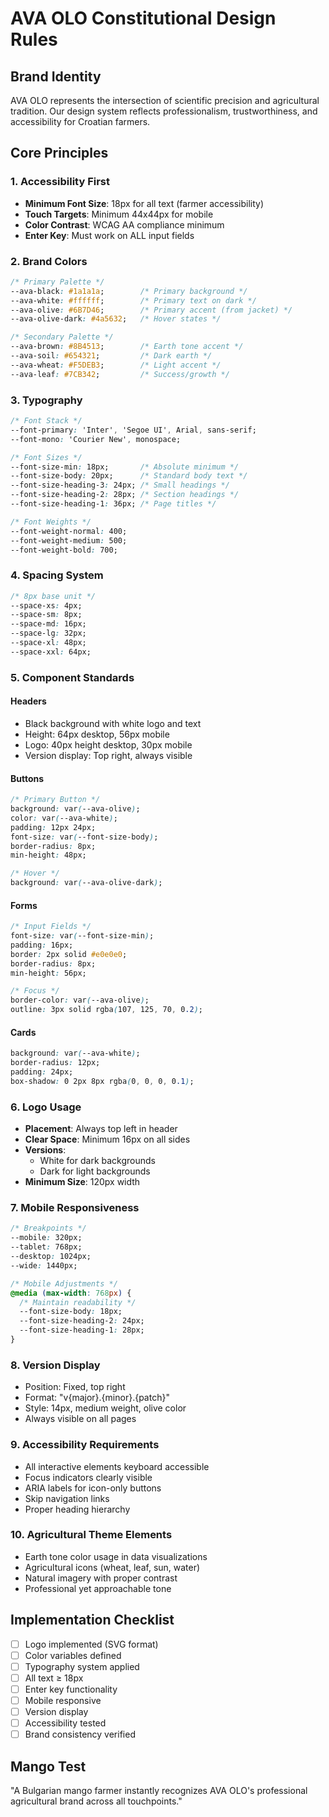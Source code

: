# AVA OLO Constitutional Design Rules

## Brand Identity
AVA OLO represents the intersection of scientific precision and agricultural tradition. Our design system reflects professionalism, trustworthiness, and accessibility for Croatian farmers.

## Core Principles

### 1. Accessibility First
- **Minimum Font Size**: 18px for all text (farmer accessibility)
- **Touch Targets**: Minimum 44x44px for mobile
- **Color Contrast**: WCAG AA compliance minimum
- **Enter Key**: Must work on ALL input fields

### 2. Brand Colors
```css
/* Primary Palette */
--ava-black: #1a1a1a;        /* Primary background */
--ava-white: #ffffff;        /* Primary text on dark */
--ava-olive: #6B7D46;        /* Primary accent (from jacket) */
--ava-olive-dark: #4a5632;   /* Hover states */

/* Secondary Palette */
--ava-brown: #8B4513;        /* Earth tone accent */
--ava-soil: #654321;         /* Dark earth */
--ava-wheat: #F5DEB3;        /* Light accent */
--ava-leaf: #7CB342;         /* Success/growth */
```

### 3. Typography
```css
/* Font Stack */
--font-primary: 'Inter', 'Segoe UI', Arial, sans-serif;
--font-mono: 'Courier New', monospace;

/* Font Sizes */
--font-size-min: 18px;       /* Absolute minimum */
--font-size-body: 20px;      /* Standard body text */
--font-size-heading-3: 24px; /* Small headings */
--font-size-heading-2: 28px; /* Section headings */
--font-size-heading-1: 36px; /* Page titles */

/* Font Weights */
--font-weight-normal: 400;
--font-weight-medium: 500;
--font-weight-bold: 700;
```

### 4. Spacing System
```css
/* 8px base unit */
--space-xs: 4px;
--space-sm: 8px;
--space-md: 16px;
--space-lg: 32px;
--space-xl: 48px;
--space-xxl: 64px;
```

### 5. Component Standards

#### Headers
- Black background with white logo and text
- Height: 64px desktop, 56px mobile
- Logo: 40px height desktop, 30px mobile
- Version display: Top right, always visible

#### Buttons
```css
/* Primary Button */
background: var(--ava-olive);
color: var(--ava-white);
padding: 12px 24px;
font-size: var(--font-size-body);
border-radius: 8px;
min-height: 48px;

/* Hover */
background: var(--ava-olive-dark);
```

#### Forms
```css
/* Input Fields */
font-size: var(--font-size-min);
padding: 16px;
border: 2px solid #e0e0e0;
border-radius: 8px;
min-height: 56px;

/* Focus */
border-color: var(--ava-olive);
outline: 3px solid rgba(107, 125, 70, 0.2);
```

#### Cards
```css
background: var(--ava-white);
border-radius: 12px;
padding: 24px;
box-shadow: 0 2px 8px rgba(0, 0, 0, 0.1);
```

### 6. Logo Usage
- **Placement**: Always top left in header
- **Clear Space**: Minimum 16px on all sides
- **Versions**: 
  - White for dark backgrounds
  - Dark for light backgrounds
- **Minimum Size**: 120px width

### 7. Mobile Responsiveness
```css
/* Breakpoints */
--mobile: 320px;
--tablet: 768px;
--desktop: 1024px;
--wide: 1440px;

/* Mobile Adjustments */
@media (max-width: 768px) {
  /* Maintain readability */
  --font-size-body: 18px;
  --font-size-heading-2: 24px;
  --font-size-heading-1: 28px;
}
```

### 8. Version Display
- Position: Fixed, top right
- Format: "v{major}.{minor}.{patch}"
- Style: 14px, medium weight, olive color
- Always visible on all pages

### 9. Accessibility Requirements
- All interactive elements keyboard accessible
- Focus indicators clearly visible
- ARIA labels for icon-only buttons
- Skip navigation links
- Proper heading hierarchy

### 10. Agricultural Theme Elements
- Earth tone color usage in data visualizations
- Agricultural icons (wheat, leaf, sun, water)
- Natural imagery with proper contrast
- Professional yet approachable tone

## Implementation Checklist
- [ ] Logo implemented (SVG format)
- [ ] Color variables defined
- [ ] Typography system applied
- [ ] All text ≥ 18px
- [ ] Enter key functionality
- [ ] Mobile responsive
- [ ] Version display
- [ ] Accessibility tested
- [ ] Brand consistency verified

## Mango Test
"A Bulgarian mango farmer instantly recognizes AVA OLO's professional agricultural brand across all touchpoints."